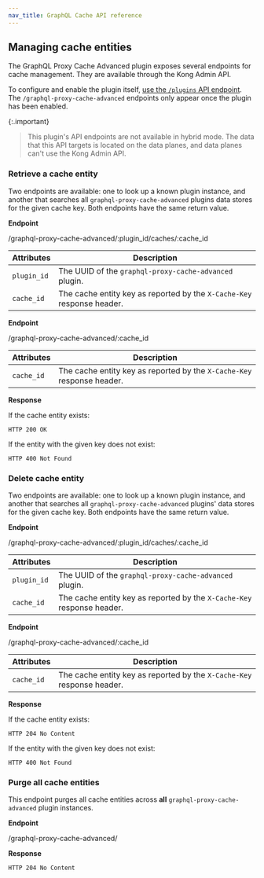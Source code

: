 ```yaml
---
nav_title: GraphQL Cache API reference
---
```


## Managing cache entities

The GraphQL Proxy Cache Advanced plugin exposes several endpoints for cache management. 
They are available through the Kong Admin API.

To configure and enable the plugin itself, [use the `/plugins` API endpoint](/hub/kong-inc/graphql-proxy-cache-advanced/how-to/basic-example/).
The `/graphql-proxy-cache-advanced` endpoints only appear once the plugin has been enabled.

{:.important}
> This plugin's API endpoints are not available in hybrid mode. 
The data that this API targets is located on the data planes, and data planes can't use the Kong Admin API.

### Retrieve a cache entity

Two endpoints are available: one to look up a known plugin instance, and another that searches all
`graphql-proxy-cache-advanced` plugins data stores for the given cache key. Both endpoints have the same return value.

**Endpoint**

<div class="endpoint get">/graphql-proxy-cache-advanced/:plugin_id/caches/:cache_id</div>

| Attributes | Description
| -------------- | -------
|`plugin_id` | The UUID of the `graphql-proxy-cache-advanced` plugin.
| `cache_id` | The cache entity key as reported by the `X-Cache-Key` response header.

**Endpoint**

<div class="endpoint get">/graphql-proxy-cache-advanced/:cache_id</div>

| Attributes | Description
| -------------- | -------
|`cache_id` | The cache entity key as reported by the `X-Cache-Key` response header.

**Response**

If the cache entity exists:

```
HTTP 200 OK
```

If the entity with the given key does not exist:

```
HTTP 400 Not Found
```

### Delete cache entity

Two endpoints are available: one to look up a known plugin instance, and another that searches all `graphql-proxy-cache-advanced`
plugins' data stores for the given cache key. Both endpoints have the same return value.

**Endpoint**

<div class="endpoint delete">/graphql-proxy-cache-advanced/:plugin_id/caches/:cache_id</div>

| Attributes | Description
| -------------- | -------
|`plugin_id` | The UUID of the `graphql-proxy-cache-advanced` plugin.
|`cache_id` | The cache entity key as reported by the `X-Cache-Key` response header.

**Endpoint**

<div class="endpoint delete">/graphql-proxy-cache-advanced/:cache_id</div>

| Attributes | Description
| -------------- | -------
|`cache_id` | The cache entity key as reported by the `X-Cache-Key` response header.

**Response**

If the cache entity exists:

```
HTTP 204 No Content
```

If the entity with the given key does not exist:

```
HTTP 400 Not Found
```

### Purge all cache entities

This endpoint purges all cache entities across **all** `graphql-proxy-cache-advanced` plugin instances.

**Endpoint**

<div class="endpoint delete">/graphql-proxy-cache-advanced/</div>

**Response**

```
HTTP 204 No Content
```

